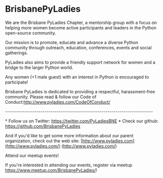 # BrisbanePyLadies

  We are the Brisbane PyLadies Chapter, a mentorship group with a focus on helping more women become active participants and leaders in the Python open-source community.

Our mission is to promote, educate and advance a diverse Python community through outreach, education, conferences, events and social gatherings.

PyLadies also aims to provide a friendly support network for women and a bridge to the larger Python world.

Any women (+1 male guest) with an interest in Python is encouraged to participate!

Brisbane PyLadies is dedicated to providing a respectful, harassment-free community. Please read & follow our Code of Conduct:http://www.pyladies.com/CodeOfConduct/

\---------------------------------------------------------------------------

\* Follow us on Twitter: https://twitter.com/PyLadiesBNE
\* Check our github: https://github.com/BrisbanePyLadies

And if you'd like to get some more information about our parent organization, check out the web site: [http://www.pyladies.com](http://www.pyladies.com/) (http://www.pyladies.com/)

Attend our meetup events!

If you're interested in attending our events, register via meetup https://www.meetup.com/BrisbanePyLadies/!

